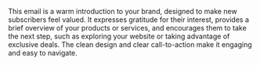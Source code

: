 This email is a warm introduction to your brand, designed to make new subscribers feel valued. It expresses gratitude for their interest, provides a brief overview of your products or services, and encourages them to take the next step, such as exploring your website or taking advantage of exclusive deals. The clean design and clear call-to-action make it engaging and easy to navigate.

